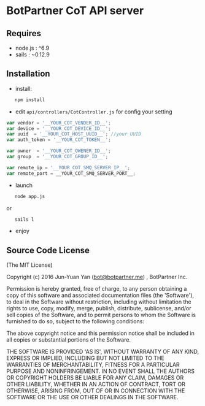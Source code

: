# BotPartner CoT API server

## Requires

 * node.js : ^6.9
 * sails : ~0.12.9

## Installation

 * install:
```sh
   npm install
```

 * edit ``api/controllers/CotController.js`` for config your setting
```js
var vendor = '__YOUR_COT_VENDER_ID__';
var device = '__YOUR_COT_DEVICE_ID__';
var uuid  = '__YOUR_COT_HOST_UUID__'; //your UUID
var auth_token = '__YOUR_COT_TOKEN__';

var owner  = '__YOUR_COT_OWENER_ID__';
var group  = '__YOUR_COT_GROUP_ID__';

var remote_ip = '__YOUR_COT_SMQ_SERVER_IP__';
var remote_port = __YOUR_COT_SMQ_SERVER_PORT__;
```
 * launch
```sh
   node app.js
```
or 
```sh
   sails l
```  
 * enjoy

## Source Code License

(The MIT License)

Copyright (c) 2016 Jun-Yuan Yan (bot@botpartner.me) , BotPartner Inc.

Permission is hereby granted, free of charge, to any person obtaining a copy of this software and associated documentation files (the 'Software'), to deal in the Software without restriction, including without limitation the rights to use, copy, modify, merge, publish, distribute, sublicense, and/or sell copies of the Software, and to permit persons to whom the Software is furnished to do so, subject to the following conditions:

The above copyright notice and this permission notice shall be included in all copies or substantial portions of the Software.

THE SOFTWARE IS PROVIDED 'AS IS', WITHOUT WARRANTY OF ANY KIND, EXPRESS OR IMPLIED, INCLUDING BUT NOT LIMITED TO THE WARRANTIES OF MERCHANTABILITY, FITNESS FOR A PARTICULAR PURPOSE AND NONINFRINGEMENT. IN NO EVENT SHALL THE AUTHORS OR COPYRIGHT HOLDERS BE LIABLE FOR ANY CLAIM, DAMAGES OR OTHER LIABILITY, WHETHER IN AN ACTION OF CONTRACT, TORT OR OTHERWISE, ARISING FROM, OUT OF OR IN CONNECTION WITH THE SOFTWARE OR THE USE OR OTHER DEALINGS IN THE SOFTWARE.
